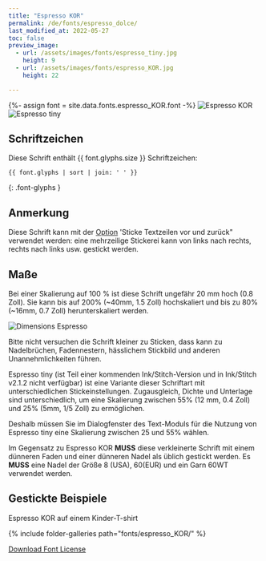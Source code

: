 ```yaml
---
title: "Espresso KOR"
permalink: /de/fonts/espresso_dolce/
last_modified_at: 2022-05-27
toc: false
preview_image:
  - url: /assets/images/fonts/espresso_tiny.jpg
    height: 9
  - url: /assets/images/fonts/espresso_KOR.jpg
    height: 22

---
```

{%- assign font = site.data.fonts.espresso_KOR.font -%}
![Espresso KOR](/assets/images/fonts/espresso_KOR.jpg)
![Espresso tiny](/assets/images/fonts/espresso_tiny.jpg)


## Schriftzeichen
Diese Schrift enthält  {{ font.glyphs.size }} Schriftzeichen:

```
{{ font.glyphs | sort | join: ' ' }}
```
{: .font-glyphs }


## Anmerkung
Diese Schrift kann mit der [Option](https://inkstitch.org/de/docs/lettering/#optionen) 'Sticke Textzeilen vor und zurück" verwendet werden: eine mehrzeilige Stickerei kann von links nach rechts, rechts nach links usw. gestickt werden.

## Maße

Bei einer Skalierung auf 100 % ist diese Schrift ungefähr 20 mm hoch (0.8 Zoll).
Sie kann bis auf 200% (~40mm, 1.5 Zoll) hochskaliert und bis zu 80% (~16mm, 0.7 Zoll) herunterskaliert werden.


![Dimensions Espresso](/assets/images/fonts/Sizing/espressosizing.jpg)

Bitte nicht versuchen die Schrift kleiner zu Sticken, dass kann zu Nadelbrüchen, Fadennestern, hässlichem Stickbild und anderen Unannehmlichkeiten führen. 

Espresso tiny (ist Teil einer kommenden Ink/Stitch-Version und in Ink/Stitch v2.1.2 nicht verfügbar) ist eine Variante dieser Schriftart mit unterschiedlichen Stickeinstellungen. Zugausgleich, Dichte und Unterlage sind unterschiedlich, um eine Skalierung zwischen 55% (12 mm, 0.4 Zoll) und 25% (5mm, 1/5 Zoll) zu ermöglichen.

Deshalb müssen Sie im Dialogfenster des Text-Moduls für die Nutzung von Espresso tiny eine Skalierung zwischen 25 und 55% wählen.

Im Gegensatz zu Espresso KOR **MUSS** diese verkleinerte Schrift mit einem dünneren Faden und einer dünneren Nadel als üblich gestickt werden. Es **MUSS** eine Nadel der Größe 8 (USA), 60(EUR) und ein Garn 60WT verwendet werden.


## Gestickte Beispiele

Espresso KOR auf einem Kinder-T-shirt

{% include folder-galleries path="fonts/espresso_KOR/" %}


[Download Font License](https://github.com/inkstitch/inkstitch/tree/main/fonts/espresso_KOR/LICENSE)
